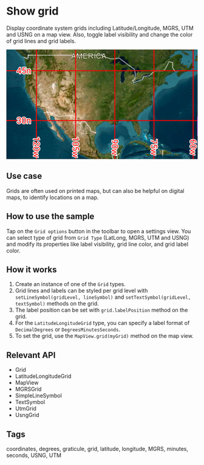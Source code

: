 # Show grid

Display coordinate system grids including Latitude/Longitude, MGRS, UTM and USNG on a map view. Also, toggle label visibility and change the color of grid lines and grid labels.

![Image of show grid](show-grid.png)

## Use case

Grids are often used on printed maps, but can also be helpful on digital maps, to identify locations on a map.

## How to use the sample

Tap on the `Grid options` button in the toolbar to open a settings view. You can select type of grid from `Grid Type` (LatLong, MGRS, UTM and USNG) and modify its properties like label visibility, grid line color, and grid label color.

## How it works

1. Create an instance of one of the `Grid` types.
2. Grid lines and labels can be styled per grid level with `setLineSymbol(gridLevel, lineSymbol)` and `setTextSymbol(gridLevel, textSymbol)` methods on the grid.
3. The label position can be set with `grid.labelPosition` method on the grid.
4. For the `LatitudeLongitudeGrid` type, you can specify a label format of `DecimalDegrees` or `DegreesMinutesSeconds`.
5. To set the grid, use the `MapView.grid(myGrid)` method on the map view.

## Relevant API

* Grid
* LatitudeLongitudeGrid
* MapView
* MGRSGrid
* SimpleLineSymbol
* TextSymbol
* UtmGrid
* UsngGrid

## Tags

coordinates, degrees, graticule, grid, latitude, longitude, MGRS, minutes, seconds, USNG, UTM
